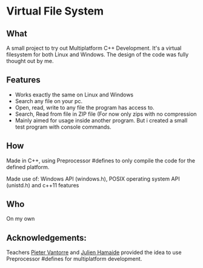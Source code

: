 # Virtual File System
## What
A small project to try out Multiplatform C++ Development. It's a virtual filesystem for both Linux and Windows.  The design of the code was fully thought out by me.

## Features
* Works exactly the same on Linux and Windows
* Search any file on your pc.
* Open, read, write to any file the program has access to.
* Search, Read from file in ZIP file (For now only zips with no compression
* Mainly aimed for usage inside another program. But i created a small test program with console commands.

## How
Made in C++, using Preprocessor #defines to only compile the code for the defined platform.

Made use of: Windows API (windows.h), POSIX operating system API (unistd.h) and c++11 features

## Who
On my own

## Acknowledgements:
Teachers [Pieter Vantorre](http://pietervantorre.com/) and [Julien Hamaide](https://www.linkedin.com/in/julienhamaide/) provided the idea to use Preprocessor #defines for multiplatform development.
